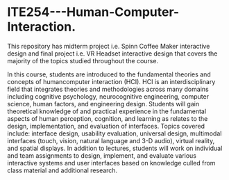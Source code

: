 # ITE254---Human-Computer-Interaction.

This repository has  midterm project i.e. Spinn Coffee Maker interactive design and final project i.e. VR Headset interactive design that covers the majority of the topics studied throughout the course.

In this course, students are introduced to the fundamental theories and concepts of humancomputer interaction (HCI). HCI is an interdisciplinary field that integrates theories and methodologies across many domains including cognitive psychology, neurocognitive engineering, computer science, human factors, and engineering design. Students will gain theoretical knowledge of and practical experience in the fundamental aspects of human perception, cognition, and learning as relates to the design, implementation, and evaluation of interfaces. Topics covered include: interface design, usability evaluation, universal design, multimodal interfaces (touch, vision, natural language and 3-D audio), virtual reality, and spatial displays. In addition to lectures, students will work on individual and team assignments to design, implement, and evaluate various interactive systems and user interfaces based on knowledge culled from class material and additional research. 
